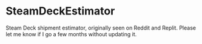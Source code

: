 # SteamDeckEstimator
Steam Deck shipment estimator, originally seen on Reddit and Replit. Please let me know if I go a few months without updating it.
